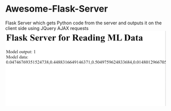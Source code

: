 # Awesome-Flask-Server
Flask Server which gets Python code from the server and outputs it on the client side using JQuery AJAX requests
![](picture-demo.jpg)
